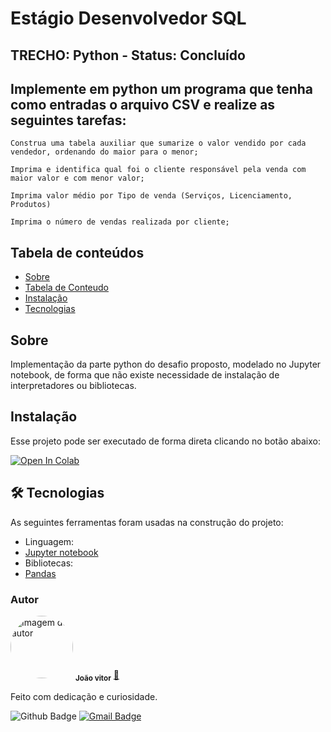 # Estágio Desenvolvedor SQL
## TRECHO: Python - Status: Concluído  
## Implemente em python um programa que tenha como entradas o arquivo CSV e realize as seguintes tarefas:

	Construa uma tabela auxiliar que sumarize o valor vendido por cada vendedor, ordenando do maior para o menor;

	Imprima e identifica qual foi o cliente responsável pela venda com maior valor e com menor valor;

	Imprima valor médio por Tipo de venda (Serviços, Licenciamento, Produtos)

	Imprima o número de vendas realizada por cliente;
  
## Tabela de conteúdos
<!--ts-->
   * [Sobre](#Sobre)
   * [Tabela de Conteudo](#tabela-de-conteudo)
   * [Instalação](#instalacao)
   * [Tecnologias](#tecnologias)
<!--te-->
<a id="Sobre"></a>
## Sobre 
Implementação da parte python do desafio proposto, modelado no Jupyter notebook, de forma que não existe necessidade de instalação de interpretadores ou bibliotecas.
<a id="Instalacao"></a>

## Instalação
Esse projeto pode ser executado de forma direta clicando no botão abaixo: <p><a href="https://colab.research.google.com/github/joaovrmdev/desafio_sql/blob/main/Desafio.ipynb"><img data-canonical-src="https://colab.research.google.com/assets/colab-badge.svg" alt="Open In Colab" src="https://camo.githubusercontent.com/84f0493939e0c4de4e6dbe113251b4bfb5353e57134ffd9fcab6b8714514d4d1/68747470733a2f2f636f6c61622e72657365617263682e676f6f676c652e636f6d2f6173736574732f636f6c61622d62616467652e737667"></a></p>

<a id="tecnologias"></a>
## 🛠 Tecnologias
As seguintes ferramentas foram usadas na construção do projeto:</br>
- Linguagem:
 -  [Jupyter notebook](https://jupyter.org/)</br>
- Bibliotecas:
 -  [Pandas](https://pandas.pydata.org/)

### Autor
<a>
 <img style="border-radius: 50%;" src="https://avatars.githubusercontent.com/u/83680277?v=4" width="100px;" alt="Imagem do autor"/>
 <sub><b>João vitor</b></sub></a> <a href="https://www.linkedin.com/in/joaovrm/" title="LinkedIn">🚀</a>

Feito com dedicação e curiosidade.

![Github Badge](https://img.shields.io/github/followers/joaovrmdev?style=social)
[![Gmail Badge](https://img.shields.io/badge/-joao.mata1111@gmail.com-c14438?style=flat-square&logo=Gmail&logoColor=white&link=mailto:joao.mata1111@gmail.com)](mailto:joao.mata1111@gmail.com)

